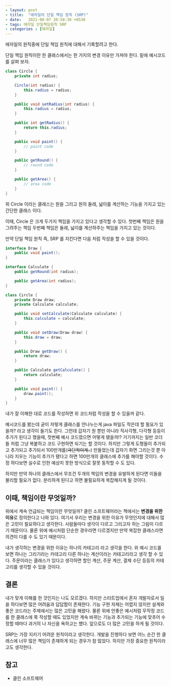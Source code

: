 ```yaml
---
- layout: post
- title:  "애자일의 단일 책임 원칙 (SRP)"
- date:   2021-08-07 20:58:36 +0530
- tags: 애자일 단일책임원칙 SRP
- categories : [애자일]
---
```


애자일의 원칙중에 단일 책임 원칙에 대해서 기록할려고 한다.

단일 책임 원칙이란 한 클래스에서는 한 가지의 변경 이유만 가져야 한다. 밑에 예시코드를 살펴 보자.

```java
class Circle {
    private int radius;

    Circle(int radius) {
        this.radius = radius;
    }

    public void setRadius(int radius) {
        this.radius = radius;
    }

    public int getRadius() {
        return this.radius;
    }

    public void paint() {
        // paint code
    }

    public getRound() {
        // round code
    }

    public getArea() {
        // area code
    }
}
```

위 Circle 이라는 클래스는 원을 그리고 원의 둘레, 넓이를 계산하는 기능을 가지고 있는 간단한 클래스 이다.

이때, Circle 은 크게 두가지 책임을 가지고 있다고 생각할 수 있다. 첫번째 책임은 원을 그려주는 책임 두번째 책임은 둘레, 넓이를 계산하주는 책임을 가지고 있는 것이다.

만약 단일 책임 원칙 즉, SRP 를 지킨다면 다음 처럼 작성을 할 수 있을 것이다.

```java
interface Draw {
    public void paint();
}

interface Calculate {
    public getRound(int radius);

    public getArea(int radius);
}

class Circle {
    private Draw draw;
    private Calculate calculate;

    public void setCalculate(Calculate calculate) {
        this.calculate = calculate;
    }

    public void setDraw(Draw draw) {
        this.draw = draw;
    }

    public Draw getDraw() {
        return draw;
    }

    public Calculate getCalculate() {
        return calculate;
    }

    public void paint() {
        draw.paint();
    }
}
```

내가 잘 이해한 대로 코드를 작성하면 위 코드처럼 작성을 할 수 있을꺼 같다.

예시코드를 봤는데 굳이 저렇게 클래스를 안나누는게 java 파일도 작은데 할 필요가 있을까? 라고 생각이 들기도 한다. 그런데 갑자기 원 뿐만 아니라 직사각형, 다각형 등등이 추가가 된다고 했을때, 첫번째 예시
코드였으면 어떻게 됐을까!? 거기까지는 일반 코더들 처럼 그냥 복붙하고 코드 구현하면 되기는 할 것이다. 하지만 그렇게 도형들이 추가되고 추가되고 추가되서 100만개를(~~극단적이게..~~) 만들었는데 갑자기 화면
그리는것 뿐 아니라 지우는 기능이 추가가 됐다고 하면 100만개의 클래스에 추가를 해야할 것이다. 수정 하다보면 실수로 인한 예상치 못한 방식으로 잘못 동작할 수 도 있다.

하지만 만약 하나의 클래스에서 무조건 두개의 책임의 변경을 유발하게 된다면 이들을 불리할 필요가 없다. 분리하게 된다고 하면 불필요하게 복잡해지게 될 것이다.

## 이때, 책임이란 무엇일까?

위에서 계속 언급되는 책임이란 무엇일까? 클린 소프트웨어라는 책에서는 **변경을 위한 이유**로 정의한다고 나와 있다. 여기서 우리는 변경을 위한 이유가 무엇인지에 대해서 많은 고민이 필요하다고 생각한다. 사람들마다
생각이 다르고 그리고자 하는 그림이 다르기 때문이다. 물론 위에 예시처럼 단순한 경우라면 다르겠지만 만약 복잡한 클래스라면 의견이 다를 수 도 있기 때문이다.

내가 생각하는 변경을 위한 이유는 하나의 카테고리 라고 생각을 한다. 위 예시 코드를 보면 하나는 그리기라는 카테고리 다른 하나는 계산이라는 카테고리라고 생각 할 수 있다. 주문이라는 클래스가 있다고 생각하면 할인 계산, 주문 계산, 결제 수단 등등의
카테고리를 생각할 수 있을 것이다.

## 결론
내가 맞게 이해를 한 것인지는 나도 모르겠다. 하지만 스타트업에서 혼자 개발자로서 일을 하다보면 많은 어려움과 답답함이 존재한다. 기능 구현 자체는 어렵지 않지만 설계와 좋은 코드라는 주제에서는 많은 고민을 해왔다.
물론 위에 안좋은 예시처럼 무작정 코드를 한 클래스에 쭉 작성할 때도 있었지만 계속 바뀌는 기능과 추가되는 기능에 맞추어 수정할 때마다 과거의 나 자신을 욕하고는 헀다.
앞으로도 더 많은 고민을 하게 될 것이다. 

SRP는 가장 지키기 어려운 원칙이라고 생각한다. 개발을 진행하다 보면 어느 순간 한 클래스에 너무 많은 책임이 존재하게 되는 경우가 참 많았다. 하지만 가장 중요한 원칙이라고도 생각한다.


## 참고

- 클린 소프트웨어
